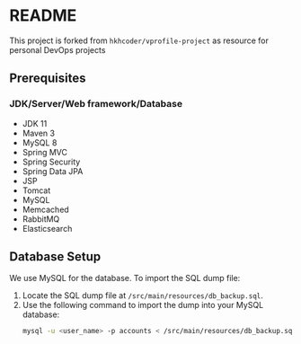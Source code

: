 # README

This project is forked from `hkhcoder/vprofile-project` as resource for personal DevOps projects

## Prerequisites

### JDK/Server/Web framework/Database
- JDK 11
- Maven 3
- MySQL 8
- Spring MVC
- Spring Security
- Spring Data JPA
- JSP
- Tomcat
- MySQL
- Memcached
- RabbitMQ
- Elasticsearch

## Database Setup

We use MySQL for the database. To import the SQL dump file:

1. Locate the SQL dump file at `/src/main/resources/db_backup.sql`.
2. Use the following command to import the dump into your MySQL database:
   ```sh
   mysql -u <user_name> -p accounts < /src/main/resources/db_backup.sql
   ```